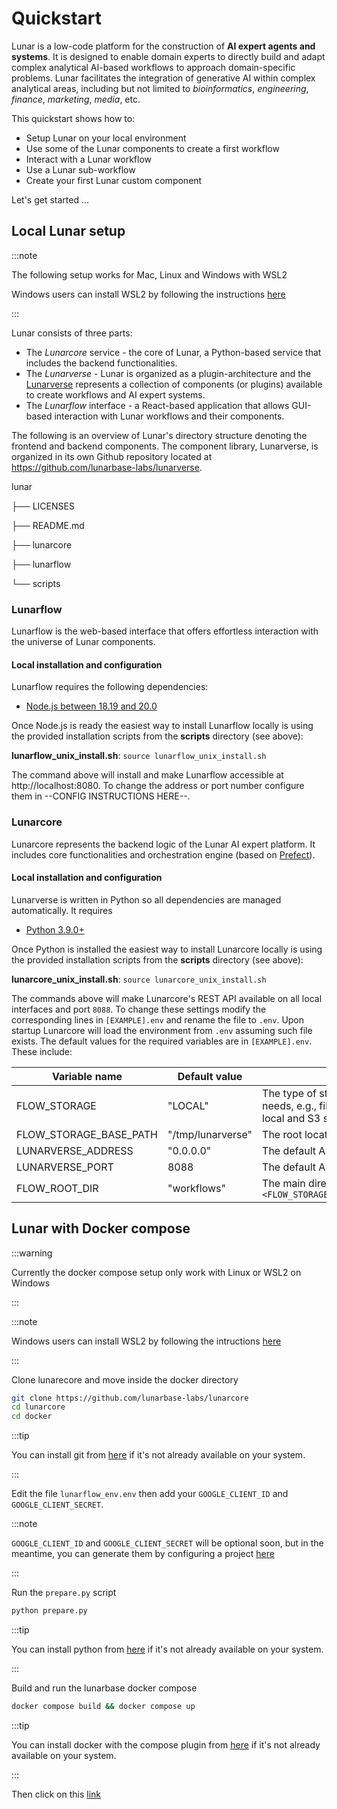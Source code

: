 # Quickstart

Lunar is a low-code platform for the construction of **AI expert agents and systems**. It is designed to enable domain experts to directly build and adapt complex analytical AI-based workflows to approach domain-specific problems. Lunar facilitates the integration of generative AI within complex analytical areas, including but not limited to *bioinformatics*, *engineering*, *finance*, *marketing*, *media*, etc.

This quickstart shows how to:
- Setup Lunar on your local environment
- Use some of the Lunar components to create a first workflow
- Interact with a Lunar workflow
- Use a Lunar sub-workflow
- Create your first Lunar custom component

Let's get started ...


## Local Lunar setup

:::note

The following setup works for Mac, Linux and Windows with WSL2

Windows users can install WSL2 by following the instructions [here](https://learn.microsoft.com/en-us/windows/wsl/install)

:::

Lunar consists of three parts:
- The _Lunarcore_ service - the core of Lunar, a Python-based service that includes the backend functionalities.
- The _Lunarverse_ - Lunar is organized as a plugin-architecture and the [Lunarverse](https://github.com/lunarbase-labs/lunarverse) represents a collection of components (or plugins) available to create workflows and AI expert systems.
- The _Lunarflow_ interface - a React-based application that allows GUI-based interaction with Lunar workflows and their components.

The following is an overview of Lunar's directory structure denoting the frontend and backend components. The component library, Lunarverse, is organized in its own Github repository located at https://github.com/lunarbase-labs/lunarverse. 

lunar

├── LICENSES

├── README.md

├── lunarcore

├── lunarflow

└── scripts

### Lunarflow

Lunarflow is the web-based interface that offers effortless interaction with the universe of Lunar components. 

#### Local installation and configuration

Lunarflow requires the following dependencies:
- [Node.js between 18.19 and 20.0](https://nodejs.org/en/blog/release/v18.19.0)

Once Node.js is ready the easiest way to install Lunarflow locally is using the provided installation scripts from the **scripts** directory (see above):

__lunarflow_unix_install.sh__: `source lunarflow_unix_install.sh` 

The command above will install and make Lunarflow accessible at http://localhost:8080. To change the address or port number configure them in --CONFIG INSTRUCTIONS HERE--.

### Lunarcore

Lunarcore represents the backend logic of the Lunar AI expert platform. It includes core functionalities and orchestration engine (based on [Prefect](https://www.prefect.io/)).

#### Local installation and configuration

Lunarverse is written in Python so all dependencies are managed automatically. It requires
- [Python 3.9.0+](https://www.python.org/downloads/release/python-390/)

Once Python is installed the easiest way to install Lunarcore locally is using the provided installation scripts from the **scripts** directory (see above):

__lunarcore_unix_install.sh__: `source lunarcore_unix_install.sh` 

The commands above will make Lunarcore's REST API available on all local interfaces and port `8088`. To change these settings modify the corresponding lines in `[EXAMPLE].env` and rename the file to `.env`. Upon startup Lunarcore will load the environment from `.env` assuming such file exists. The default values for the required variables are in `[EXAMPLE].env`. These include:


| Variable name | Default value| Description |
| ----------- | ----------- | ----------- |
| FLOW_STORAGE | "LOCAL" | The type of storage used by Lunarverse for various data storage needs, e.g., file uploads, workflow persistence, etc. At the moment local and S3 storage are supported |
| FLOW_STORAGE_BASE_PATH | "/tmp/lunarverse" | The root location of where data will be stored |
| LUNARVERSE_ADDRESS | "0.0.0.0" | The default API IP address (i.e., defaults to listening on all interfaces) |
| LUNARVERSE_PORT | 8088 | The default API port |
| FLOW_ROOT_DIR | "workflows" | The main directory to save workflows. The full path will be `<FLOW_STORAGE_BASE_PATH>/<user_name>/<FLOW_ROOT_DIR>/<workflow_id>`|


## Lunar with Docker compose

:::warning

Currently the docker compose setup only work with Linux or WSL2 on Windows

:::

:::note

Windows users can install WSL2 by following the intructions [here](https://learn.microsoft.com/en-us/windows/wsl/install)

:::

Clone lunarecore and move inside the docker directory

```bash
git clone https://github.com/lunarbase-labs/lunarcore
cd lunarcore
cd docker
```

:::tip

You can install git from [here](https://github.com/git-guides/install-git) if it's not already available on your system.

:::

Edit the file `lunarflow_env.env` then add your `GOOGLE_CLIENT_ID` and `GOOGLE_CLIENT_SECRET`.

:::note

`GOOGLE_CLIENT_ID` and `GOOGLE_CLIENT_SECRET` will be optional soon, but in the meantime, you can generate them by configuring a project [here](https://developers.google.com/identity/oauth2/web/guides/get-google-api-clientid?hl=fr)

:::

Run the `prepare.py` script

```bash
python prepare.py
```

:::tip

You can install python from [here](https://wiki.python.org/moin/BeginnersGuide/Download) if it's not already available on your system.

:::

Build and run the lunarbase docker compose

```bash
docker compose build && docker compose up
```

:::tip

You can install docker with the compose plugin from [here](https://docs.docker.com/compose/install/) if it's not already available on your system.

:::

Then click on this [link](http://localhost:8080)
